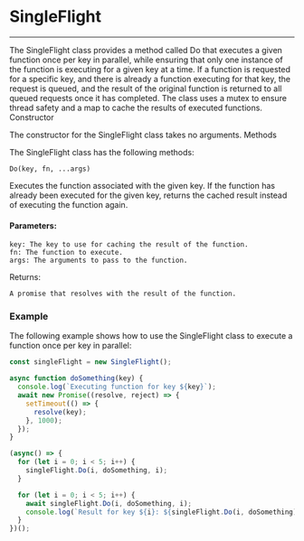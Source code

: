 # SingleFlight

---

The SingleFlight class provides a method called Do that executes a given function once per key in parallel, while ensuring that only one instance of the function is executing for a given key at a time. If a function is requested for a specific key, and there is already a function executing for that key, the request is queued, and the result of the original function is returned to all queued requests once it has completed. The class uses a mutex to ensure thread safety and a map to cache the results of executed functions.
Constructor

The constructor for the SingleFlight class takes no arguments.
Methods

The SingleFlight class has the following methods:

    Do(key, fn, ...args)

Executes the function associated with the given key. If the function has already been executed for the given key, returns the cached result instead of executing the function again.

#### Parameters:

    key: The key to use for caching the result of the function.
    fn: The function to execute.
    args: The arguments to pass to the function.

Returns:

    A promise that resolves with the result of the function.


### Example

The following example shows how to use the SingleFlight class to execute a function once per key in parallel:

```javascript
const singleFlight = new SingleFlight();

async function doSomething(key) {
  console.log(`Executing function for key ${key}`);
  await new Promise((resolve, reject) => {
    setTimeout(() => {
      resolve(key);
    }, 1000);
  });
}

(async() => {
  for (let i = 0; i < 5; i++) {
    singleFlight.Do(i, doSomething, i);
  }

  for (let i = 0; i < 5; i++) {
    await singleFlight.Do(i, doSomething, i);
    console.log(`Result for key ${i}: ${singleFlight.Do(i, doSomething)}`);
  }
})();
```
